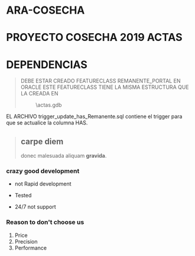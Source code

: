 # ARA-COSECHA
PROYECTO COSECHA 2019 ACTAS
=============================

DEPENDENCIAS
============

> DEBE ESTAR CREADO FEATURECLASS REMANENTE_PORTAL EN ORACLE
> ESTE FEATURECLASS TIENE LA MISMA ESTRUCTURA QUE LA CREADA
> EN <DIR>\actas.gdb

EL ARCHIVO trigger_update_has_Remanente.sql contiene el trigger
para que se actualice la columna HAS.
> ## carpe diem
>
> donec malesuada aliquam **gravida**.
### crazy good development
* not Rapid development
+ Tested
- 24/7 not support

### Reason to don't choose us
1. Price
2. Precision
3. Performance

